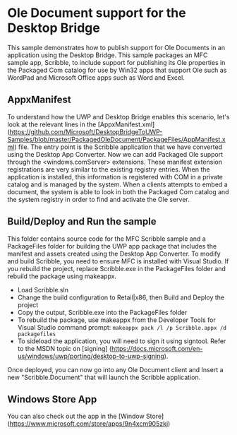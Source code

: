# Ole Document support for the Desktop Bridge

This sample demonstrates how to publish support for Ole Documents in an application using the Desktop Bridge.  This sample packages an MFC sample app, Scribble, to include support for publishing its Ole properties in the Packaged Com catalog for use by Win32 apps that support Ole such as WordPad and Microsoft Office apps such as Word and Excel.

AppxManifest
------------
To understand how the UWP and Desktop Bridge enables this scenario, let's look at the relevant lines in the [AppxManifest.xml] (https://github.com/Microsoft/DesktopBridgeToUWP-Samples/blob/master/PackagedOleDocument/PackageFiles/AppManifest.xml) file.  The entry point is the Scribble application that we have converted using the Desktop App Converter.  Now we can add Packaged Ole support through the <windows.comServer> extensions.  These manifest extension registrations are very similar to the existing registry entries.  When the application is installed, this information is registered with COM in a private catalog and is managed by the system.  When a clients attempts to embed a document, the system is able to look in both the Packaged Com catalog and the system registry in order to find and activate the Ole server.   

Build/Deploy and Run the sample
-------------------------------
This folder contains source code for the MFC Scribble sample and a PackageFiles folder for building the UWP app package that includes the manifest and assets created using the Desktop App Converter. To modify and build Scribble, you need to ensure MFC is installed with Visual Studio.  If you rebuild the project, replace Scribble.exe in the  PackageFiles folder and rebuild the package using makeappx.

 - Load Scribble.sln
 - Change the build configuration to Retail|x86, then Build and Deploy the project
 - Copy the output, Scribble.exe into the PackageFiles folder
 - To rebuild the package, use makeappx from the Developer Tools for Visual Studio command prompt:
 `makeappx pack /l /p Scribble.appx /d packagefiles`
- To sideload the application, you will need to sign it using signtool.  Refer to the MSDN topic on [signing] (https://docs.microsoft.com/en-us/windows/uwp/porting/desktop-to-uwp-signing).

Once deployed, you can now go into any Ole Document client and Insert a new "Scribble.Document" that will launch the Scribble application.
 
Windows Store App
-----------------
 You can also check out the app in the [Window Store] (https://www.microsoft.com/store/apps/9n4xcm905zkj)
 
  
